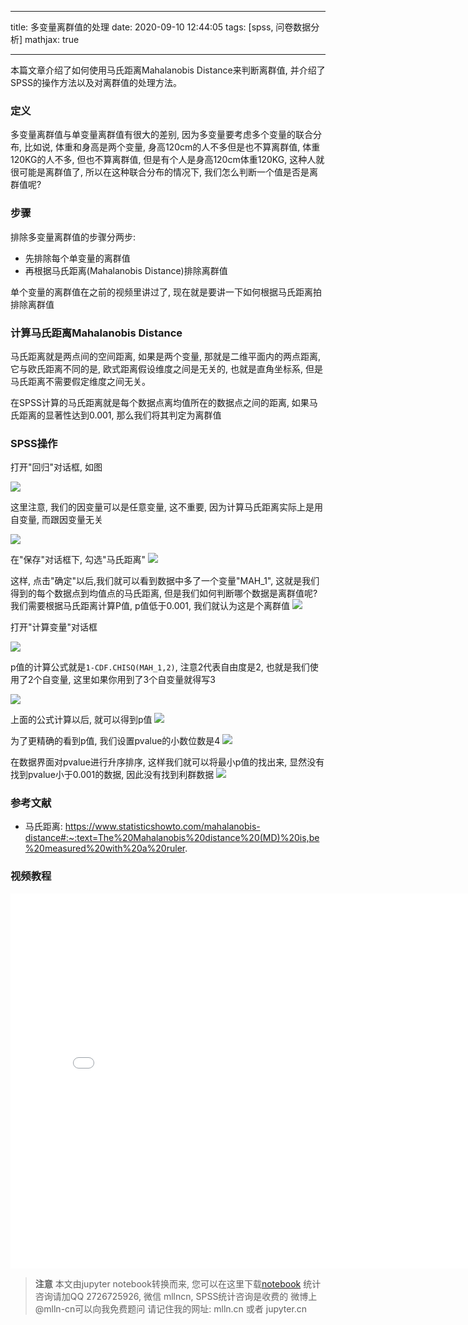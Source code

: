 
---

title: 多变量离群值的处理
date: 2020-09-10 12:44:05
tags: [spss, 问卷数据分析]
mathjax: true

---

本篇文章介绍了如何使用马氏距离Mahalanobis Distance来判断离群值, 并介绍了SPSS的操作方法以及对离群值的处理方法。

<!--more-->
<!-- toc -->

### 定义

多变量离群值与单变量离群值有很大的差别, 因为多变量要考虑多个变量的联合分布, 比如说, 体重和身高是两个变量, 身高120cm的人不多但是也不算离群值, 体重120KG的人不多, 但也不算离群值, 但是有个人是身高120cm体重120KG, 这种人就很可能是离群值了, 所以在这种联合分布的情况下, 我们怎么判断一个值是否是离群值呢?

### 步骤

排除多变量离群值的步骤分两步:

- 先排除每个单变量的离群值
- 再根据马氏距离(Mahalanobis Distance)排除离群值

单个变量的离群值在之前的视频里讲过了, 现在就是要讲一下如何根据马氏距离拍排除离群值

### 计算马氏距离Mahalanobis Distance

马氏距离就是两点间的空间距离, 如果是两个变量, 那就是二维平面内的两点距离, 它与欧氏距离不同的是, 欧式距离假设维度之间是无关的, 也就是直角坐标系, 但是马氏距离不需要假定维度之间无关。

在SPSS计算的马氏距离就是每个数据点离均值所在的数据点之间的距离, 如果马氏距离的显著性达到0.001, 那么我们将其判定为离群值



### SPSS操作

打开"回归"对话框, 如图

<img src="imgs/02-01.png">

这里注意, 我们的因变量可以是任意变量, 这不重要, 因为计算马氏距离实际上是用自变量, 而跟因变量无关

<img src="imgs/02-02.png">

在"保存"对话框下, 勾选"马氏距离"
<img src="imgs/02-03.png">

这样, 点击"确定"以后,我们就可以看到数据中多了一个变量"MAH_1", 这就是我们得到的每个数据点到均值点的马氏距离, 但是我们如何判断哪个数据是离群值呢? 我们需要根据马氏距离计算P值, p值低于0.001, 我们就认为这是个离群值
<img src="imgs/02-04.png">

打开"计算变量"对话框

<img src="imgs/02-05.png">

p值的计算公式就是`1-CDF.CHISQ(MAH_1,2)`, 注意2代表自由度是2, 也就是我们使用了2个自变量, 这里如果你用到了3个自变量就得写3

<img src="imgs/02-06.png">

上面的公式计算以后, 就可以得到p值
<img src="imgs/02-07.png">

为了更精确的看到p值, 我们设置pvalue的小数位数是4
<img src="imgs/02-08.png">

在数据界面对pvalue进行升序排序, 这样我们就可以将最小p值的找出来, 显然没有找到pvalue小于0.001的数据, 因此没有找到利群数据
<img src="imgs/02-09.png">

### 参考文献

- 马氏距离: https://www.statisticshowto.com/mahalanobis-distance#:~:text=The%20Mahalanobis%20distance%20(MD)%20is,be%20measured%20with%20a%20ruler.

### 视频教程

<iframe src="//player.bilibili.com/player.html?aid=414574527&bvid=BV1jV411m7VQ&cid=234255578&page=1" scrolling="no" border="0" frameborder="no" framespacing="0" allowfullscreen="true"  style="width:800px;height:600px"> </iframe>

> **注意**
> 本文由jupyter notebook转换而来, 您可以在这里下载[notebook](02-多变量离群值的处理.ipynb)
> 统计咨询请加QQ 2726725926, 微信 mllncn,  SPSS统计咨询是收费的
> 微博上@mlln-cn可以向我免费题问
> 请记住我的网址: mlln.cn 或者 jupyter.cn
